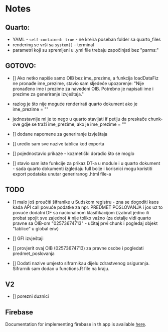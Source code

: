 # Notes

## Quarto:

-   YAML - `self-contained: true` - ne kreira poseban folder sa quarto_files
-   rendering se vrši sa `system()` - terminal
-   parametri koji su spremljeni u .yml file trebaju započinjati bez "parms:"

## GOTOVO:

- [] Ako netko napiše samo OIB bez ime_prezime, a funkcija loadDataFiz ne pronađe ime_prezime,
stavio sam sljedeće upozorenje: 
"Nije pronađeno ime i prezime za navedeni OIB. Potrebno je napisati ime i prezime za generiranje izvještaja."
- razlog je što nije moguće renderirati quarto dokument ako je ime_prezime = ""
- jednostavnije mi je to nego u quarto stavljati if petlju da preskače chunk-ove gdje se traži ime_prezime, ako je ime_prezime = ""

- [] dodane napomene za generiranje izvještaja
- [] uredio sam sve nazive tablica kod exporta
- [] pojednostavio prikaze - kozmetički doradio što se moglo

- [] stavio sam iste funkcije za prikaz DT-a u module i u quarto dokument - sada
quarto dokumenti izgledaju full bolje i korisnici mogu koristiti export podataka
unutar generiranog .html file-a

## TODO

- [] malo još proučiti šifranike u Sudskom registru - zna se
dogoditi kaos kada API call povuće podatke za npr. PREDMET POSLOVANJA
i jos uz to povuće dodatni DF sa nacionalnom klasifikacijom (izabrat jedno ili
probat spojit sve zajedno) # nije toliko važno (za detalje vidi quarto pravne
sa OIB-om "02573674713" - učitaj prvi chunk i pogledaj objekt "tablice" u global env)

- [] GFI izvještaji
- [] provjerit ovaj OIB (02573674713) za pravne osobe i pogledati predmet_poslovanja
- [] Dodati nazive umjesto sifrarnikau dijelu zdrastvenog osiguranja. Sifrarnik sam dodao u functions.R file na kraju.

## V2

- [] porezni duznici

## Firebase

Documentation for implementing firebase in th app is available [here](https://firebase.john-coene.com/).
